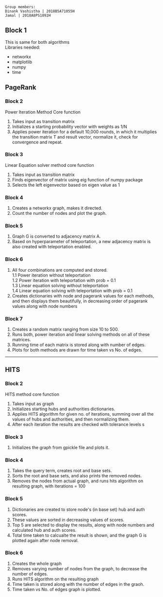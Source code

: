 ```
Group members:
Dinank Vashistha | 2018B5A71055H
Jamal | 2018A8PS1092H
```

## Block 1
This is same for both algorithms  
Libraries needed:

- networkx
- matplotlib
- numpy
- time
## PageRank
### Block 2

Power Iteration Method Core function  

1. Takes input as transition matrix
2. Initializes a starting probability vector with weights as 1/N
3. Applies power iteration for a default 10,000 rounds, in which it multiplies the transition matrix T and result vector, normalize it, check for convergence and repeat. 

### Block 3

Linear Equation solver method core function  

1. Takes input as transition matrix
2. Finds eigenvector of matrix using eig function of numpy package
3. Selects the left eigenvector based on eigen value as 1

### Block 4

1. Creates a networkx graph, makes it directed.
2. Count the number of nodes and plot the graph.  

### Block 5

1. Graph G is converted to adjacency matrix A.
2. Based on hyperparameter of teleportation, a new adjacency matrix is also created with teleportation enabled.

### Block 6

1. All four combinations are computed and stored.  
   1.1 Power iteration without teleportation  
   1.2 Power iteration with teleportation with prob = 0.1  
   1.3 Linear equation solving without teleportation  
   1.4 Linear equation solving with teleportation with prob = 0.1   
2. Creates dictionaries with node and pagerank values for each methods, and then displays them beautifully, in decreasing order of pagerank values along with node numbers  

### Block 7

1. Creates a random matrix ranging from size 10 to 500.  
2. Runs both, power iteration and linear solving methods on all of these matrices.
3. Running time of each matrix is stored along with number of edges.
4. Plots for both methods are drawn for time taken vs No. of edges.  

---

## HITS
### Block 2

HITS method core function  

1. Takes input as graph
2. Initializes starting hubs and authorities dictionaries.
3. Applies HITS algorithm for given no. of iterations, summing over all the values of hubs and authorities, and then normalizing them.
4. After each iteration the results are checked with tolerance levels  s

### Block 3

1. Initializes the graph from gpickle file and plots it.  

### Block 4

1. Takes the query term, creates root and base sets.
2. Sorts the root and base sets, and also prints the removed nodes.
3. Removes the nodes from actual graph, and runs hits algorithm on resulting graph, with iterations = 100  

### Block 5
1. Dictionaries are created to store node's (in base set) hub and auth scores.  
2. These values are sorted in decreasing values of scores.
3. Top 5 are selected to display the results, along with node numbers and calculated hub and auth scores.  
4. Total time taken to calcualte the result is shown, and the graph G is plotted again after node removal.

### Block 6

1. Creates the whole graph
2. Removes varying number of nodes from the graph, to decrease the number of edges.
3. Runs HITS algorithm on the resulting graph
4. Time taken is stored along with the number of edges in the graoh.
5. Time taken vs No. of edges graph is plotted.